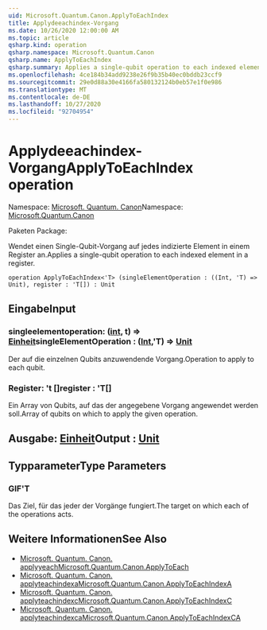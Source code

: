 ```yaml
---
uid: Microsoft.Quantum.Canon.ApplyToEachIndex
title: Applydeeachindex-Vorgang
ms.date: 10/26/2020 12:00:00 AM
ms.topic: article
qsharp.kind: operation
qsharp.namespace: Microsoft.Quantum.Canon
qsharp.name: ApplyToEachIndex
qsharp.summary: Applies a single-qubit operation to each indexed element in a register.
ms.openlocfilehash: 4ce184b34add9238e26f9b35b40ec0bddb23ccf9
ms.sourcegitcommit: 29e0d88a30e4166fa580132124b0eb57e1f0e986
ms.translationtype: MT
ms.contentlocale: de-DE
ms.lasthandoff: 10/27/2020
ms.locfileid: "92704954"
---
```

# <a name="applytoeachindex-operation"></a><span data-ttu-id="34d3e-102">Applydeeachindex-Vorgang</span><span class="sxs-lookup"><span data-stu-id="34d3e-102">ApplyToEachIndex operation</span></span>

<span data-ttu-id="34d3e-103">Namespace: [Microsoft. Quantum. Canon](xref:Microsoft.Quantum.Canon)</span><span class="sxs-lookup"><span data-stu-id="34d3e-103">Namespace: [Microsoft.Quantum.Canon](xref:Microsoft.Quantum.Canon)</span></span>

<span data-ttu-id="34d3e-104">Paketen [](https://nuget.org/packages/)</span><span class="sxs-lookup"><span data-stu-id="34d3e-104">Package: [](https://nuget.org/packages/)</span></span>


<span data-ttu-id="34d3e-105">Wendet einen Single-Qubit-Vorgang auf jedes indizierte Element in einem Register an.</span><span class="sxs-lookup"><span data-stu-id="34d3e-105">Applies a single-qubit operation to each indexed element in a register.</span></span>

```qsharp
operation ApplyToEachIndex<'T> (singleElementOperation : ((Int, 'T) => Unit), register : 'T[]) : Unit
```


## <a name="input"></a><span data-ttu-id="34d3e-106">Eingabe</span><span class="sxs-lookup"><span data-stu-id="34d3e-106">Input</span></span>

### <a name="singleelementoperation--intt--unit"></a><span data-ttu-id="34d3e-107">singleelementoperation: ([int](xref:microsoft.quantum.lang-ref.int), t) => [Einheit](xref:microsoft.quantum.lang-ref.unit)</span><span class="sxs-lookup"><span data-stu-id="34d3e-107">singleElementOperation : ([Int](xref:microsoft.quantum.lang-ref.int),'T) => [Unit](xref:microsoft.quantum.lang-ref.unit)</span></span> 

<span data-ttu-id="34d3e-108">Der auf die einzelnen Qubits anzuwendende Vorgang.</span><span class="sxs-lookup"><span data-stu-id="34d3e-108">Operation to apply to each qubit.</span></span>


### <a name="register--t"></a><span data-ttu-id="34d3e-109">Register: 't []</span><span class="sxs-lookup"><span data-stu-id="34d3e-109">register : 'T[]</span></span>

<span data-ttu-id="34d3e-110">Ein Array von Qubits, auf das der angegebene Vorgang angewendet werden soll.</span><span class="sxs-lookup"><span data-stu-id="34d3e-110">Array of qubits on which to apply the given operation.</span></span>



## <a name="output--unit"></a><span data-ttu-id="34d3e-111">Ausgabe: [Einheit](xref:microsoft.quantum.lang-ref.unit)</span><span class="sxs-lookup"><span data-stu-id="34d3e-111">Output : [Unit](xref:microsoft.quantum.lang-ref.unit)</span></span>



## <a name="type-parameters"></a><span data-ttu-id="34d3e-112">Typparameter</span><span class="sxs-lookup"><span data-stu-id="34d3e-112">Type Parameters</span></span>

### <a name="t"></a><span data-ttu-id="34d3e-113">GIF</span><span class="sxs-lookup"><span data-stu-id="34d3e-113">'T</span></span>

<span data-ttu-id="34d3e-114">Das Ziel, für das jeder der Vorgänge fungiert.</span><span class="sxs-lookup"><span data-stu-id="34d3e-114">The target on which each of the operations acts.</span></span>

## <a name="see-also"></a><span data-ttu-id="34d3e-115">Weitere Informationen</span><span class="sxs-lookup"><span data-stu-id="34d3e-115">See Also</span></span>

- [<span data-ttu-id="34d3e-116">Microsoft. Quantum. Canon. applyyeach</span><span class="sxs-lookup"><span data-stu-id="34d3e-116">Microsoft.Quantum.Canon.ApplyToEach</span></span>](xref:Microsoft.Quantum.Canon.ApplyToEach)
- [<span data-ttu-id="34d3e-117">Microsoft. Quantum. Canon. applyteachindexa</span><span class="sxs-lookup"><span data-stu-id="34d3e-117">Microsoft.Quantum.Canon.ApplyToEachIndexA</span></span>](xref:Microsoft.Quantum.Canon.ApplyToEachIndexA)
- [<span data-ttu-id="34d3e-118">Microsoft. Quantum. Canon. applyteachindexc</span><span class="sxs-lookup"><span data-stu-id="34d3e-118">Microsoft.Quantum.Canon.ApplyToEachIndexC</span></span>](xref:Microsoft.Quantum.Canon.ApplyToEachIndexC)
- [<span data-ttu-id="34d3e-119">Microsoft. Quantum. Canon. applyteachindexca</span><span class="sxs-lookup"><span data-stu-id="34d3e-119">Microsoft.Quantum.Canon.ApplyToEachIndexCA</span></span>](xref:Microsoft.Quantum.Canon.ApplyToEachIndexCA)